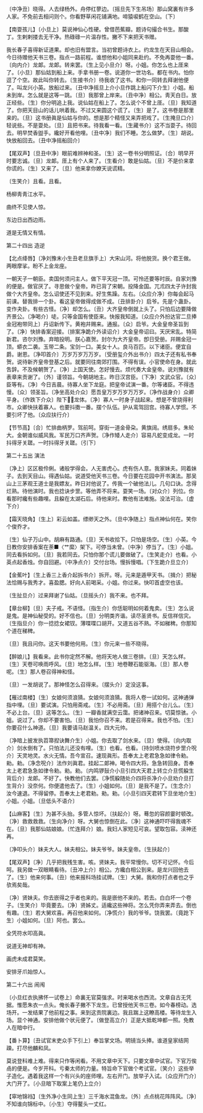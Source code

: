 <!-- { "loadSidebar": true } -->
〔中净丑〕晓得。人去绿杨外。舟停红蓼边。〔摇旦先下生吊场〕那山窝裏有许多人家。不免前去相问则个。你看野草闲花铺满地。啼猿唳鹤在空山。〔下〕 

【南耍孩儿】〔小旦上〕莫说神仙心性硬。曾借芭蕉瓣。题诗句撮合书生。那酸丁。生剌剌搂去无干净。热碌碌一片温存性。撇不下来把天书赠。

我长春子喜得新证道果。却也旧有盟言。当初曾题诗衣上。约龙生在天目山相会。今日待赠他天书三卷。指点一路前程。谁想他和小姐同来赴约。不免再耍他一番。〔向内介〕龙郞。龙郞。转来罢。〔生上见小旦介〕呀。小姐。你怎么也上厓来了。〔小旦〕那仙姑到船上来。手拿书册一卷。说道你一世功名。都在书内。怕你逗了个空。故此叫你转去。〔生接书介〕待我收了这书。和你一同转去拜谢他便了。叫龙兴小英。放船过来。〔丑中净摇旦上介小旦作跳上船闪下介生〕小姐。船未到岸。怎么就是这等一跳。〔旦〕我那曾上岸来。〔丑中净〕相公。靑天白日。放正经些。〔生〕你分明追上我。说仙姑在船上了。怎么说个不曾上厓。〔旦〕我知道了。你把天目山的话儿哄着我。不过又来圆这个谎了。〔生〕是了。这书卷是那里来的。〔旦〕这书册眞是仙姑与你的。想是那个精怪又来弄把戏了。〔生掩旦口介〕轻说些。不是耍处。〔旦〕且把书来。待我看一看。〔生藏书介〕这不当耍子。待回去。明早焚香盥手。纔好开看他哩。〔丑中净〕我们不睡。怎么做梦。〔生〕胡说。快放船回去。〔丑中净摇船回介〕 

【尾双声】〔旦丑中净〕眼前难辨神和圣。〔生〕这一卷书分明照证。〔合〕明早开时要志诚。〔旦〕龙郞。厓上有个人来了。〔生看介〕敢是仙姑。〔旦〕不是价来拿你谎的。〔生〕又来了。〔旦〕他来拿你嫽天说谎精。

〔生笑介〕且看。且看。 

杨柳靑靑江水平。



曲终不见使人惊。

东边日出西边雨。



道是无情又有情。 

第二十四出
造逆

【北点绛唇】〔净刘豫末小生丑老旦旗手上〕大宋山河。将他脱货。换个君王做。两眼摩挲。盼不上金龙座。

一朝天子一朝臣。卖国何须问主人。做下平天冠一顶。可怜还要等时辰。自家刘豫的便是。做官厌了。寻思做个皇帝。昨已背了宋朝。投降金国。兀朮四太子许封我做个大齐皇帝。怎么诏使还不见到来。好生焦躁。左右。〔众应介净〕你每会起马前课。替我排一个卦。看这皇帝做得成做不成。〔丑排卦介〕启爷。先是个蛊卦。变作夬卦。有些古怪。〔净〕却怎么。〔丑〕大齐皇帝倒就上头了。只怕后边要降做齐景公。〔净喝介〕唗。只等金国有使臣来。快报我知道。〔众应介外扮达官二旦捧金冠袍带同上〕丹诏新传下。黄袍幷赐来。通报。〔众〕启爷。大金皇帝圣旨到了。〔净〕快排香案迎接。〔排案净跪介外读诏介〕大金皇帝诏曰。天厌宋乱。特简新君。咨尔刘豫。弃暗投明。朕心嘉贺。封尔为大齐皇帝。卽日受册。幷赐金冠一顶。蟒衣二袭。玉带二条。宝剑一口。美女十人。良马百匹。以下诸臣。便宜自爵。谢恩。〔净叩首介〕万岁万岁万万岁。〔受册玺介外出书介〕四太子还有私书奉贺。说待新齐皇帝登基之后。就要同往南郊打围。不得有误。小官使命在身。就此吿辞。不及候朝贺了。〔净〕上国天使。怎好慢去。烦代奏大金皇帝。说刘豫就有表章来贡谢了。〔外〕谨领旨。今朝胡地主。昨日汉宫臣。〔下净〕文武众官。〔众〕臣等有。〔净〕今日吉晨。待寡人坐下龙庭。把皇帝试演一番。尔等诸臣。不得违慢。〔众〕领圣旨。〔净坐高处介众〕愿吾皇万岁万岁万万岁。〔净作战身介〕众卿平身。〔作跌下介众〕陛下龙体。〔净〕寡人一时身子战起来。想是不曾烧得利市。众卿快扶着寡人。也要抖擞一番。摆个队伍。护从鸾驾回宫。待寡人学惯。不要引坏了他。〔众应扶行介〕 

【节节高】〔合〕忙排曲柄罗。驾前呵。穿街一道金骨朶。黄旗阔。绣扇多。朱轮大。金朝谁似威风我。军民万口齐声贺。〔净作矮人走介〕容易凡蛇变成龙。一时抖得牙关蹉。一时抖得牙关蹉。〔引下〕 

第二十五出
演法

〔净上〕区区极伶俐。诸般学得会。人无害虎心。虎有伤人意。我家妹夫。同着妹子。去到天目山。得遇仙姑。说道受他天书三卷。今日要在花园中开书演法。那吴山上三茅观王道士是我嫖友。昨日对他说了。传我一个破他法儿。几句口诀。念得烂熟。待他演时。我也捻诀步罡。等他弄不将来。耍笑一场。〔对众介〕列位。你看那时纔有些趣哩。且躱在太湖石后。待他来时。教他有法难施。没法可治。〔虚下介〕 

【霜天晓角】〔生上〕彩云如盖。缥缈天之外。〔旦中净随上〕指点神仙何在。笑你个俊乔才。

〔生〕仙子万山中。胡麻有路通。〔旦〕天书收拾下。只怕是场空。〔生〕小英。今日教你安排香案在荼■〈艹縻〉架下。可停当未曾。〔中净〕停当了。〔生〕小姐。同去看拆如何。〔旦〕我若同去。只怕你那个谎儿要做破了。〔生笑走介〕也看。小英点起香烛。你自回避。〔中净点介〕交付台场。慢拆慢唱。〔下生跪介旦立介〕 

【金蕉叶】〔生上香三上香介起拆书介〕拆开。呀。元来是遁甲天书。〔揖介〕把秘法恰赐与我秀才。喜盈腮。好向人前喝采。小姐。你过来。快叩首虚空也该。

〔生扯旦介〕过来拜谢了仙姑。〔旦摇头介〕我不来。也不拜。 

【章台柳】〔旦〕夫子戒。不语怪。〔指生介〕你恁聪明如何着鬼卖。〔生〕怎么说是鬼。是神仙秘受的。好不信也。〔旦〕分明类齐谐。读尽圣贤书。反信祥信灾。〔生指旦介〕你一捻捻女裙钗。薄喋喋口胡开。又道五谷不熟。不如稊稗。你那知个道在稊稗。

〔旦〕我且问你。这天书要他何用。〔生〕你元来一些不晓得。 

【醉娘儿】我看来。此书你定然不解。他将天地人做三卷排。〔旦〕天怎么样。〔生〕天卷可唤雨呼风。〔旦〕地怎么样。〔生〕地卷鞭石能驱海。〔旦〕那人卷呢。〔生〕那人卷召得神和怪。

〔旦〕一发胡说了。那神怪怎么召得来。〔摆头介〕定没这事。 

【雁过南楼】〔生〕女娘何须浪猜。女娘何须浪猜。我将人卷一试如何。这神通弹指中埋。〔旦〕要试演。只怕用斋戒。〔生〕不必用斋。〔旦〕用搭个台儿么。〔生〕不必上台。〔旦〕这等怎么。〔生〕一瓣香就满空云霭。把诸神召来。切莫惊骇。小姐。说过了。你却不要害怕。〔旦〕我怕你召不来。若是召得来。我也不怕。〔生〕你要召什么神道。〔旦〕我要请马赵温关。四大元帅。

〔净暗上披发执苕箒揑诀舞介生〕小姐。你去取了剑水来。〔旦〕使得。〔向内取介〕剑水倒有了。只怕法儿还没有哩。〔生〕也看。也看。〔持剑喷水烧符步罡介呪介〕天灵地灵。水火无情。吾今宣召。速现眞形。吾奉太上老君急急如律令勑。勑。勑。〔净念呪介〕法作刘眞君。挂起二郞神。喝令四大将。急急转回身。吾奉太上老君急急如律令勑。勑。勑。〔内鸣锣鼔介小旦引四大天君上转立介旦慌躱生背后介〕龙郞。不好了。快教他们去罢。〔净慌躱随处介四将杀净介小旦劝介旦打生背介〕没奈何。你便遣他去了。〔生〕小姐如何。〔旦〕是我不是了。〔生念介〕汝今速退。不得留停。吾奉太上老君勑。勑。勑。〔小旦引四天君转下旦坐地介生〕小姐。小姐。〔旦低头不语介〕 

【山麻客】〔生〕为甚不头抬。多管人惊坏。〔扶起介〕呀。蓦忽的容颜霎时顿改。〔净〕救救救救。〔生向净介〕呀。大舅也惊倒在此。〔净〕这神通吓吓得我魂不在。〔旦〕我那仙姑娘娘。〔忙连拜介〕娘。我妇人家短见可哀。望取包容。渎神还再。

〔净叩头介〕妹夫大人。妹夫相公。妹夫爷爷。妹夫皇帝。〔生扶起介〕 

【尾双声】〔净〕几乎把我残生害。咳。贤妹夫。我平常慢你。切不可记怀。今后呵。我另做一双眼睛看待。〔丑冲上介〕相公。方纔白相公到来。是龙兴回他去了。〔生〕他来何事。〔丑〕他来报科场挂试牌。〔生〕大舅。我和你打点者也之乎欤焉矣哉。

〔净〕贤妹夫。你去嵌得之乎者也来的。我是嵌他不来的。若去。白白坏一个卷子。〔生笑介〕毕竟要去。〔净〕贤姊丈。适纔这些神将。怎么凭你弄来弄去。倒也有趣。〔生〕若大舅欢喜。再召他来如何。〔净慌介〕我的爷爷。饶我罢。〔竟跄下生〕小姐如何。〔旦〕阿也。罢么。 

全凭符水叩高眞。



说道无神却有神。

画虎未成君莫笑。



安排牙爪始惊人。 

第二十六出
闹闱

〔小旦红衣执拂怀一试卷上〕命裏无官莫强求。时来喝水也西流。文章自古无凭据。惟愿朱衣一点头。俺长春子撇不下龙生。已曾授他天书三卷。如今春榜动。选场开。一发结果了他前程之事。来到这贡院裏边。我且踹上这瞭高楼。等待龙生入场。显个神通。安排他做个状元便了。〔做登高立介〕正是大抵乾坤都一照。免教人在暗中行。 

【番卜算】〔丑试官末吏众手下引上〕奉旨掌文场。明镜当头捧。谁道皇家结网疎。打尽他麟和凤。

莫说登科难上难。得来只作等闲看。不用文章中天下。只要文章中试官。下官万俟卨的便是。今岁开科。亏秦太师的力量。特旨命下官做个考试官。〔笑介〕这些举子造化。遇着我这样一个有兴头的座师哩。左右开门。放举子入试。〔众应开门介〕大门开了。〔小旦暗下取案上笔仍上立介〕 

【窣地锦裆】〔生外净小生同上生〕三千海水混鱼龙。〔外〕点点桃花阵阵风。〔净〕不知谁向锦标中。〔小生〕夺得鳌头一丈红。

